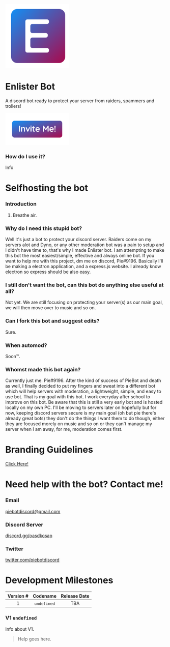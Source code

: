 <img width="200px" src="branding/svg/enlister_fill.svg">

# Enlister Bot
A discord bot ready to protect your server from raiders, spammers and trollers!

<a href="#"><img width="200px" draggable="false" src="branding/img/invite2.png"></a>
### How do I use it?
Info
# Selfhosting the bot
### Introduction
1. Breathe air.
### Why do I need this stupid bot?
Well it's just a bot to protect your discord server. Raiders come on my servers alot and Dyno, or any other moderation bot was a pain to setup and I didn't have time to, that's why I made Enlister bot. I am attempting to make this bot the most easiest/simple, effective and always online bot. If you want to help me with this project, dm me on discord, Pie#9196. Basically I'll be making a electron application, and a express.js website. I already know electron so express should be also easy.
### I still don't want the bot, can this bot do anything else useful at all?
Not yet. We are still focusing on protecting your server(s) as our main goal, we will then move over to music and so on.
### Can I fork this bot and suggest edits?
Sure.
### When automod?
Soon™.
### Whomst made this bot again?
Currently just me. Pie#9196. After the kind of success of PieBot and death as well, I finally decided to put my fingers and sweat into a different bot which will help servers with moderation, a lightweight, simple, and easy to use bot. That is my goal with this bot. I work everyday after school to improve on this bot. Be aware that this is still a very early bot and is hosted locally on my own PC. I'll be moving to servers later on hopefully but for now, keeping discord servers secure is my main goal (oh but pie there's already great bots) they don't do the things I want them to do though, either they are focused morely on music and so on or they can't manage my server when I am away, for me, moderation comes first. 
# Branding Guidelines
[Click Here!](https://github.com/PieBotDevs/enlister/blob/master/branding/README.md "Click here for branding guidelines!")
# Need help with the bot? Contact me!
### Email
[piebotdiscord@gmail.com](mailto:piebotdiscord@gmail.com "Email me!")
### Discord Server
[discord.gg/oasdkosap](https://discord.gg/oasdkosap "Join the Discord Server")
### Twitter
[twitter.com/piebotdiscord](https://twitter.com/piebotdiscord "Tweet at me!")
# Development Milestones
Version # | Codename | Release Date
:---: | :---: | :---:
1 | `undefined` | TBA
### V1 `undefined`
Info about V1.
> Help goes here.
